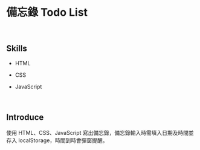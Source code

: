 # 備忘錄 Todo List

<br/>

## Skills

- HTML

- CSS

- JavaScript

<br/>

## Introduce

使用 HTML、CSS、JavaScript 寫出備忘錄，備忘錄輸入時需填入日期及時間並存入 localStorage，時間到時會彈窗提醒。
